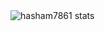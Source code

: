 <img align="left" alt="hasham7861 stats" src="https://github-readme-stats.vercel.app/api/top-langs/?username=hasham7861&layout=compact"/>
